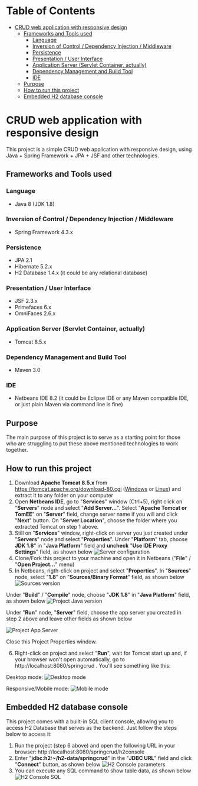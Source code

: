 Table of Contents
=================
   * [CRUD web application with responsive design](#crud-web-application-with-responsive-design)
      * [Frameworks and Tools used](#frameworks-and-tools-used)
         * [Language](#language)
         * [Inversion of Control / Dependency Injection / Middleware](#inversion-of-control--dependency-injection--middleware)
         * [Persistence](#persistence)
         * [Presentation / User Interface](#presentation--user-interface)
         * [Application Server (Servlet Container, actually)](#application-server-servlet-container-actually)
         * [Dependency Management and Build Tool](#dependency-management-and-build-tool)
         * [IDE](#ide)
      * [Purpose](#purpose)
      * [How to run this project](#how-to-run-this-project)
      * [Embedded H2 database console](#embedded-h2-database-console)

# CRUD web application with responsive design
This project is a simple CRUD web application with responsive design, using Java + Spring Framework + JPA + JSF and other technologies.

## Frameworks and Tools used
### Language
* Java 8 (JDK 1.8)
### Inversion of Control / Dependency Injection / Middleware
* Spring Framework 4.3.x
### Persistence
* JPA 2.1
* Hibernate 5.2.x
* H2 Database 1.4.x (it could be any relational database)
### Presentation / User Interface
* JSF 2.3.x
* Primefaces 6.x
* OmniFaces 2.6.x
### Application Server (Servlet Container, actually)
* Tomcat 8.5.x
### Dependency Management and Build Tool
* Maven 3.0
### IDE
* Netbeans IDE 8.2 (it could be Eclipse IDE or any Maven compatible IDE, or just plain Maven via command line is fine)

## Purpose
The main purpose of this project is to serve as a starting point for those who are struggling to put these above mentioned technologies to work together.

## How to run this project
1. Download **Apache Tomcat 8.5.x** from https://tomcat.apache.org/download-80.cgi ([Windows](https://archive.apache.org/dist/tomcat/tomcat-8/v8.5.28/bin/apache-tomcat-8.5.28.zip) or [Linux](https://archive.apache.org/dist/tomcat/tomcat-8/v8.5.28/bin/apache-tomcat-8.5.28.tar.gz)) and extract it to any folder on your computer
2. Open **Netbeans IDE**, go to "**Services**" window (Ctrl+5), right click on "**Servers**" node and select "**Add Server...**". Select "**Apache Tomcat or TomEE**" on "**Server**" field, change server name if you will and click "**Next**" button. On "**Server Location**", choose the folder where you extracted Tomcat on step 1 above.
3. Still on "**Services**" window, right-click on server you just created under "**Servers**" node and select "**Properties**". Under "**Platform**" tab, choose **JDK 1.8**" in "**Java Platform**" field and **uncheck** "**Use IDE Proxy Settings**" field, as shown below
![Server configuration](how-to-configure/00-configure-app-server.png)
4. Clone/Fork this project to your machine and open it in Netbeans ("**File**" / "**Open Project...**" menu)
5. In Netbeans, rigth-click on project and select "**Properties**". In "**Sources**" node, select "**1.8**" on "**Sources/Binary Format**" field, as shown below
![Sources version](how-to-configure/01-java-sources-version.png)

Under "**Build**" / "**Compile**" node, choose "**JDK 1.8**" in "**Java Platform**" field, as shown below
![Project Java version](how-to-configure/03-java-platform.png)

Under "**Run**" node, "**Server**" field, choose the app server you created in step 2 above and leave other fields as shown below

![Project App Server](how-to-configure/02-app-server-2.png)

Close this Project Properties window.

6. Right-click on project and select "**Run**", wait for Tomcat start up and, if your browser won't open automatically, go to http://localhost:8080/springcrud . You'll see something like this:

Desktop mode:
![Desktop mode](how-to-configure/04-desktop-mode.png)

Responsive/Mobile mode:
![Mobile mode](how-to-configure/05-responsive-mode.png)

## Embedded H2 database console
This project comes with a built-in SQL client console, allowing you to access H2 Database that serves as the backend. Just follow the steps below to access it:
1. Run the project (step 6 above) and open the following URL in your browser: http://localhost:8080/springcrud/h2console
2. Enter "**jdbc:h2:~/h2-data/springcrud**" in the "**JDBC URL**" field and click "**Connect**" button, as shown below
![H2 Console parameters](how-to-configure/06-h2-console.png)
3. You can execute any SQL command to show table data, as shown below
![H2 Console SQL](how-to-configure/07-h2-console.png)



